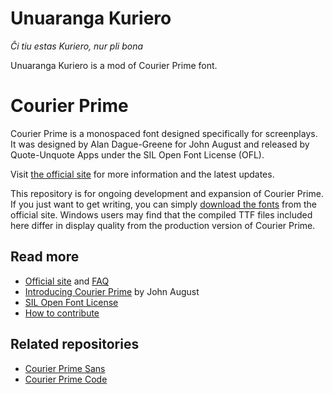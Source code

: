 # Unuaranga Kuriero

_Ĉi tiu estas Kuriero, nur pli bona_

Unuaranga Kuriero is a mod of Courier Prime font.

# Courier Prime

Courier Prime is a monospaced font designed specifically for screenplays. It was designed by Alan Dague-Greene for John August and released by Quote-Unquote Apps under the SIL Open Font License (OFL).

Visit [the official site](http://quoteunquoteapps.com/courierprime/) for more information and the latest updates.

This repository is for ongoing development and expansion of Courier Prime. If you just want to get writing, you can simply [download the fonts](http://quoteunquoteapps.com/courierprime/) from the official site. Windows users may find that the compiled TTF files included here differ in display quality from the production version of Courier Prime.

## Read more

- [Official site](http://quoteunquoteapps.com/courierprime/) and [FAQ](http://quoteunquoteapps.com/courierprime/faq)
- [Introducing Courier Prime](http://johnaugust.com/2013/introducing-courier-prime) by John August
- [SIL Open Font License](http://scripts.sil.org/OFL)
- [How to contribute](CONTRIBUTING.md)

## Related repositories

- [Courier Prime Sans](https://github.com/quoteunquoteapps/CourierPrimeSans)
- [Courier Prime Code](https://github.com/quoteunquoteapps/CourierPrimeCode)
